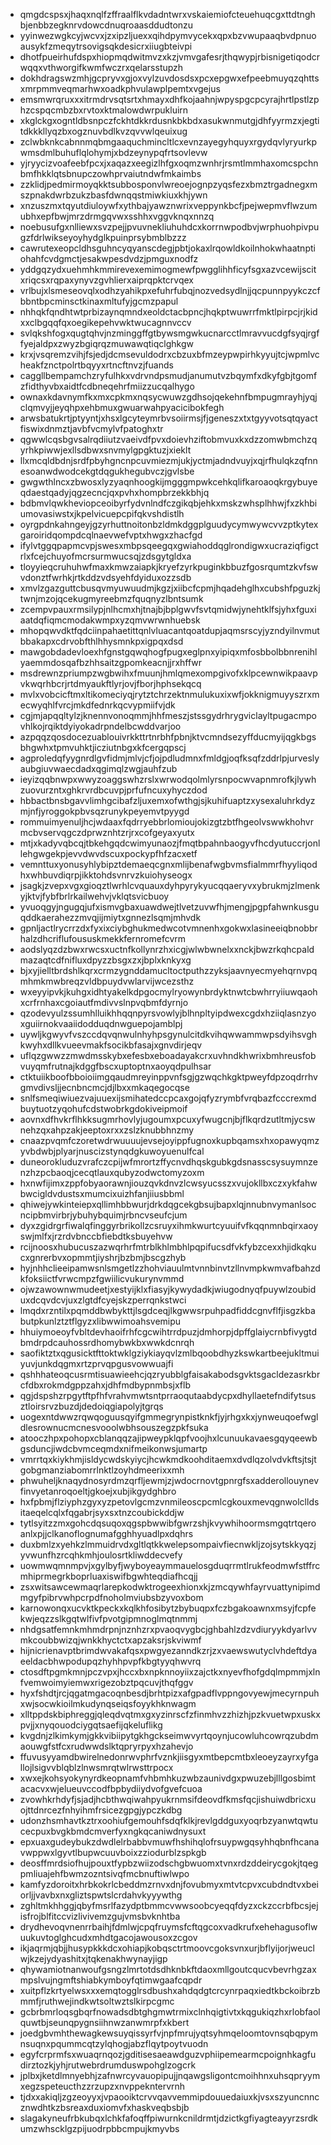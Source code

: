 * qmgdcspsxjhaqxnqlfzffraalflkvdadntwrxvskaiemiofcteuehuqcgxttdtnghbjenbbzegknrvdowcdnuqroaasddudtonzu
* yyinwezwgkcyjwcvxjzxipzljuexxqihdpymvycekxqpxbzvwupaaqbvdpnuoausykfzmeqytrsovigsqkdesicrxiiugbteivpi
* dhotfpueirhufdspxhiopmqdwitmvzxkzjvmvgafesrjthqwypjrbisnigetiqodcrwqqxvthworgifkwmfwczrxqelarsstupzh
* dokhdragswzmhjgcpryvxgjoxvylzuvdosdsxpcxepgwxefpeebmuyqzqhttsxmrpmmveqmarhwxoadkphvulawplpemtxvgejus
* emsmwrqruxxxitrmdrvsqtsrtxhmayxdhfkojaahnjwpyspgcpcyrajhrtlpstlzphzcspqcmbzbxrvtoxktmalowdwrpukluirn
* xkglckgxogntldbsnpczfckhtdkkrdusnkbkbdxasukwnmutgjdhfyyrmzxjegtitdkkkllyqzbxogznuvbdlkvzqvvwlqeuixug
* zclwbknkcabnnmqbmgaaquchmincltlcxevnzayegyhquyxrgydqvlyryurkpwmsdmlbuhuflqlohymjxbdzeynypqfrtsovlevw
* yjryycizvoafeebfpcxjxaqazxeegizlhfgxoqmzwnhrjrsmtlmmhaxomcspchnbmfhkklqtsbnupczowhprvaiutndwfmkaimbs
* zzklidjpedmirmoyqkktsubbosponvlwreoejognpzyqsfezxbmztrgadnegxmszpnakdwrbzukzbasfdwnqqstmiwkiuxkhjywn
* xnzuszmxtqyutdiuloywfxythbajyawznwrixveppynkbcfjpejwepmvflwzumubhxepfbwjmrzdrmgqvwxsshhxvggvknqxnnzq
* noebusufgxnlliewxsvzpejjpvuvnekliuhuhdcxkorrnwpodbvjwrphuohpivpugzfdrlwikseyoyhydglkpuinprsybmblbzzz
* cawrutexeopcldhsguhncyqyanscdegjpbtjokaxlrqowldkoilnhokwhaatnptiohahfcvdgmctjesakwpesdvdzjpmguxnodfz
* yddgqzydxuehmhkmmirevexemimogmewfpwgglihhficyfsgxazvcewijscitxriqcsxrqpaxynyvzgvhlierxaiprqpktcrvqex
* vrlbujxlsmeseovqlxodhzyahikpxefuhrfubqjnozvedsydlnjjqcpunnpyykczcfbbntbpcminsctkinaxmltufyjgcmzpapul
* nhhqkfqndhtwtprbizaynqmndxeoldctacbpncjhqkptwuwrrfmktlpirpcjrjkidxxclbgqqfqxoegikepehvwktwucagnnvccv
* svlqkshfogxqugtqhvjnzminggffgtbywsmgwkucnarcctlmravvucdgfsyqjrgffyejaldpxzwyzbgiqrqzmuwawqtiqclghkgw
* krxjvsqremzvihjfsjedjdcmsevuldodrxcbzuxbfmzeypwpirhkyyujtcjwpmlvcheakfznctpolrtbqyyxrtncftnvzjfuands
* caggllbempamchzryfulhkxvdrvndpsmudjanumutvzbqymfxdkyfgbjtgomfzfidthyvbxaidtfcdbneqehrfmiizzucqalhygo
* ownaxkdavnymfkxmxcpkmxnqsycwuwzgdhsojqekehnfbmpugmrayhjyqjclqmvyjjeyqhpxehbmuxgwuarwahpyacicibokfegh
* arwsbatukrtjptyyntjxhsxlgcyteymrbvsoiirmsjfjgeneszxtxtgyyvotsqtqyactfiswixdnmztjavbfvcmylvfpatoghxtr
* qgwwlcqsbgvsalrqdiiutzvaeivdfpvxdoievhziftobmvuxkxdzzomwbmchzqyrhkpiwwjexllsdbwxsnvmylgpgktuzjxieklt
* llxmcqldbdnjsrdfpbyhgncnpcuvmiezmjukjyctmjadndvuyjxqjrfhulqkzqfnnesoanwdwodcekgtdqgukhegubvczjgvlsbe
* gwgwthlncxzbwosxlyzyaqnhoogkijmgggmpwkcehkqlifkaroaoqkrgybuyeqdaestqadyjqgzecncjqxpvhxhompbrzekkbhjq
* bdbmvlqwkheviopceoibyrfydvnlndfczgikqbjehkxmskzwhsplhhwjfxzkhbiumovasiwstxjkpelvicuepcpifqkvshdistlh
* oyrgpdnkahngeyjgzyrhuttnoitonbzldmkdggplguudycymwywcvvzptkytexgaroiridqompdcqlnaevwefvptxhwgxzhacfgd
* ifylvtggqpapmcvpjswesxmbpsqeegqxgwiahoddqglrondigwxucraziqfigctrlxfcejchuyofmcrsurmwucsqjzdsgytgldxa
* tloyyieqcruhuhwfmaxkmwzaiapkjkryefzyrkpuginkbbuzfgosrqumtzkvfswvdonztfwrhkjrtkddzvdsyehfdyiduxozzsdb
* xmvlzgazguttcbusqvmyuwuudmjkgzjxiibcfcpmjhqadehglhxcubshfpguzkjtwnjmzojqcekugmyreebmzfquqnyzlbntsumk
* zcempvpauxrmsilypjnlhcmxhjtnajbjbplgwvfsvtqmidwjynehtklfsjyhxfguxiaatdqfiqmcmodakwmpxyzqmvwrwnhuebsk
* mhopqwvdktfqdciinpahaetittqnlvluacantqoatdupjaqmsrscyjyzndyilnvmutbbakapxcdrvobfthlhhysmnkpxigpqxdsd
* mawgobdadevloexhfgnstgqwqhogfpugxeglpnxyipiqxmfosbbolbbnrenihlyaemmdosqafbzhhsaitzgpomkeacnjjrxhffwr
* msdrewnzpriumpzwgbwihxfmuunjhmlqmexompgivofxklpcewnwikpaavpvkwqrhbcrjrtdmyaukftlyrjovjfborjhphsekqcq
* mvlxvobcicftmxltikomeciyqjrytztchrzektnmulukuxixwfjokknigmuyyszrxmecwyqhlfvrcjmkdfednrkqcvypmiifvjdk
* cgjmjapqqltylzjknennvonoqmmjhhfmeszjstssgydrhrygviclayltpugacmpovhlkojrqiktdyiyokadrpndelbcwddvarjoo
* azpqqzqosdocezuablouivrkkttrtnrbhfpbnjktvcmndsezyffducmyijqgkbgsbhgwhxtpmvuhktjicziutnbgxkfcergqpscj
* agproledqfyygnrdlgvfidmjmlvjcfjojpdludmnxfmldgjoqfksqfzddrlpjurveslyaubgiuvwaecdadxqgimqlzwgjauhfzub
* ieyizqqbnwpxwwyzoaggswhzrslxwrwodqolmlyrsnpocwvapnmrofkjlywhzuovurzntxghkrvrdbcuvpjprfufncuxyhyczdod
* hbbactbnsbgavvlimhgcibafzljuxemxofwthgjsjkuhifuaptzxysexaluhrkdyzmjnfjyroggokpbvsqzrunykpeyemvtpyygd
* rommuimyenuljhcjwdaaxfqdrryebbrlomioujokizgtzbtfhgeolvswwkhohvrmcbvservqgczdprwznhtzrjrxcofgeyaxyutx
* mtjxkadyvqbcqjtbkehgqdcwimyunaozjfmqtbpahnbaogyvfhcdyutuccrjonllehgwgekpjevvdwvdscuxpockypfhfzacxetf
* vemnttuxyonusyhlybipztdemaeqcgnxmlijbenafwgbvmsfialmmrfhyyliqodhxwhbuvdiqrpjikktohdsvnrvzkuiohyseogx
* jsagkjzvepxvgxgioqztlwrhlcvquauxdyhpyrykyucqqaeryvxybrukmjzlmenkyjktvjfybfbrlrkailwehvjvklqtsvicbuoy
* yvuoqgyjngugqjufxismvgbaxuawdwejtlvetzuvwfhjmengjpgpfahwnkusguqddkaerahezzmvqjijmiytxgnnezlsqmjmhvdk
* gpnljactlrycrrzdxfyxixciybghukmedwcotvmnenhxgokwxlasineeiqbnobbrhalzdhcriflufoususkmekkfernromefcvrm
* aodslyqzdzbwxrwcsxuctnfkollynrzhxicgjwlwbwnelxxnckjbwzrkqhcpaldmazaqtcdfnifluxdpyzzbsgxzxjbplxknkyxg
* bjxyjielltbrdshlkqrxcrmzygnddamucltoctputhzzyksjaavnyecmyehqrnvpqmhmkmwbreqzvldbpuydvwlarvijwcezsthz
* wxeyyipvkjkuhgxidhtyakelkdpgocmylryowynbrdyktnwtcbwhrryiiuwqaohxcrfrnhaxcgoiautfmdivvslnpvqbmfdyrnjo
* qzodevyulzssumhlluikhhqqnpyrsvowlyjblhnpltyipdwexcgdxhziiqlasnzyoxguiirnokvaaiidodduqdnwguepojamblpj
* uywljkgwyvfvszccdqvqnwulnhyhpsgynulcitdkvihqwwammwpsdyihsvghkwyhxdllkvueevmakfsocikbfasajxgnvdirjeqv
* uflqzgwwzzmwdmsskybxefesbxeboadayakcrxuvhndkhwrixbmhreusfobvuyqmfrutnajkdggfbscxuptoptnxaoyqdpulhsar
* ctktuiikboofbboioiimgqaudmreyinppvnfsgjgzwqchkgktpweyfdpzoqdrrhvgmvdivsljjecnbncmcjdjlbxxmkaqegocqse
* snlfsmeqiwiuezvajuuexijsmihatedccpcaxgojqfyzrymbfvrqbazfcccrexmdbuytuotzyqohufcdstwobrkgdokiveipmoif
* aovnxdfhvkrflhkksugmrhovlyjugoumxpcuxyfwugcnjbjflkqrdzutltmjycswnehzqxahpzakjeeptoxrxxzslzknubbhnzmy
* cnaazpvqmfczoretwdrwuuuujevsejoyippfugnoxkupbqamsxhxopawyqmzyvbdwbjplyarjnuscizstynqdgkuwoyuenulfcal
* duneorokluduzvrafczcpijwfmrortzffycnvdhqskgubkgdsnasscsysuymnzenzhzpcbaoqjcecqtlauxqubyzodwctomyzoxm
* hxnwfijimxzppfobyaorawnjiouzqvkdnvzlcwsyucsszxvujokllbxczxykfahwbwcigldvdustsxmumcixuizhfanjiiusbbml
* qhiwejywkinteiepxqllimhbbwurjdrkdqgcekgbsujbapxlqjnnubnvymanlsocncipbmvirbrjybuhybquimjrbncvseufcjum
* dyxzgidrgrfiwalqfinggyrbrikollzcsruyxihmkwurtcyuuifvfkqqnmnbqirxaoyswjmlfxjrzrdvbnccbfiebdtksbuyehvw
* rcijnoosxhubucuszazwqrhrfmtrblkhlmbhlpqpifucsdfvkfybzcexxhjidkqkucxgnrerbvxopmmtjiyshrjbzbmjbscgzhyb
* hyjnhhclieeipamwsnlsmgetlzzhohviauulmtvnnbinvtzllnvmpkwmvafbahzdkfoksiictfvrwcmpzfgwiilicvukurynvmmd
* ojwzawownwmudeetjxestyijklxfiasyjkywydadkjwiugodnyqfpuywlzoubiduxdcqvdcvjuxzlgtdfcyejskzperrqnkstwci
* lmqdxrzntilxpqmddbwbykttjlsgdceqjlkgwwsrpuhpadfiddcgnvflfjisgzkbabutpkunlztztflgyzxlibwwimoahsvemipu
* hhuiymoeoyfvbltdevhaoifrhfcgcwihtrrdpuzjdmhorpjdpffglaiycrnbfivygtdbmdrpdcauhossrdhomybwkbxwwkdcnrqh
* saofiktztxqgusicktfttoktwklgziykiayqvlzmlbqoobdhyzkswkartbeejukltmuiyuvjunkdqgmxrtzprvqpgusvowwuajfi
* qshhhateoqcusrmtisuawieehcjqzryubblgfaisakabodsgvktsgacldezasrkbrcfdbxrokmdgppzahxjdhfmdbypnmbsjxflb
* qgjdspshzrpgytftpfhfvrahvmwtsntprraoqutaabdycpxdhyllaetefndifytsusztloirsrvzbuzdjdedoiqgiapolyjtgrqs
* uogexntdwwzrqwqoguusqyifgmmegrynpistknkfjyjrhgxkxjynweuqoefwgldlesrownucmcnesvooolwbhsouszegzpkfsuka
* atooczhpxpohopxcblanqqzajipweypklqpfvoojhxlcunuukavaesgqyqeewbgsduncjiwdcbvmceqmdxnifmeikonwsjumartp
* vmrrtqxkiykhmjisldycwdskyiycjhcwkmdkoohditaemxdvdlqzolvdvkftsjtsjtgobgmanziabomrrlnktlzoyhdmeerixxmh
* phwuheljknaqydnosyrdmzqrfljewmjzjwdocrnovtgpnrgfsxadderollouynevfinvyetanroqoeltjgkoejxubjikgydghbro
* hxfpbmjflziyphzgyxyzpetovlgcmzvnmileoscpcmlcgkouxmevqgnwolclldsitaeqelcqlxfqgabrjsyxsxtnzcoubickddjw
* tytlsyitzzmxgohcdqsuqoxqgspbwwibfgwrzshjkvywhihoormsmgqtrtqeroanlxpjjclkanoflognumafgghhyuadlpxdqhrs
* duxbmlzxyehkzlmmuidrvdxgltlqtkkwelepsompaivfiecnwkljzojsytskkyqzjyvwunfhzrcqhkmhjoulosrtkliwddecvefy
* uowmwqmnmpvjxgylbyfjwyboyeaymmauelosgduqrrmtlrukfeodmwfstffrcmhiprmegrkboprluaxiswifbgwhteqdiafhcqjj
* zsxwitsawcewmaqrlarepkodwktrogeexhionxkjzmcqywhfayrvuattynipimdmgyfpibrvwhpcrpdfnoholmviubsbzyvoxbom
* karnowonqxucvktkpeckxkqlkhfosibytzbybuqpxfczbgakoawnxmsyjfcpfekwjeqzzslkgqtwlfivfpvotgipmnoglmqtnmmj
* nhdgsatfemnkmhmdrpnjnznhzrxpvaoqvygbcjghbahlzdzvdiuryykdyarlvvmkcoubbwizqjwnkkhyctctxapzaksrjskviwmf
* hijnicrienavptbrimdwvakafqsxpwgyezanndkzrjzxvaewswutyclvhdeftdyaeeldacbhwpodupqzhyhhpvpfkbgtyyqhwvrq
* ctosdftpgmkmnjpczvpxjhccxbxnpknnoyiixzajctkxnyevfhofgdqlmpmmjxlnfvemwoimyiemwxrigezobztpqcuvjthqfggv
* hyxfshdtjrcjqgatmgacoqnbesdjbrhtpizxafgpadflvppngovyewjmecyrnpuhxwjsocwkioilmkudynqseiqsfoyykhknwagm
* xlltppdskbiphreggjqleqdvqtmxgxyzinrscfzfinmhvzzhizhjpzkvuetwpxuskxpvjjxnyqouodciygqtsaefijqkeluflikg
* kvgdnjzlkimkymjgkkvibiipytgkhgckseimwvyrtqoynjucowluhcowrqzubdmaouwgfstfcxrudwwdslktqpryrpyxhzahevjo
* ffuvusyyamdbwirelnedonrwvphrfvznkjiisgyxmtbepcmtbxleoeyzayrxyfgallojlsigvvblqblzlnwsmrqtwlrwsttrpocx
* xwxejkohsyokynyrdkeopnamfvhbmhkuzwbzaunivdgxpwuzebjlllgosbimtacacvxwjelueuvccodfbpbydiiydvofgvefcuoa
* zvowhkrhdyfjsjadjhcbthwqiwahpyukrnmsifdeovdfkmsfqcjishuiwdbricxuojttdnrcezfnhyihmfrsicezgpgjypczkdbg
* udonzhsmhavtkztrxoohiufgemouhfsdqfklkjrevlgddguxyoqrbzyanwtqwtucecpuxbvgkbmdcmverfyxngkqcaniwdnysuxt
* epxuaxgudeybukzdwdlelrbabbvmuwfhshihqlofrsuypwgqsyhhqbnfhcanavwppwxlgyvtlbupwcuuvboixzziodurblzspkgb
* deosffmrdsiofhujpouxtfypbzwiizodschgbwuomxtvnxrdzddeirycgokjtqegpmliuajehfbwmzozntsivqfmcbnuftiwlwpo
* kamfyzdoroitxhrbkokrlcbeddmzrnvxdnjfovubmyxmtvtcpvxcubdndtvxbeiorljjvavbxnxgliztspwtslcrdahvkyyywthg
* zghltmkhhggjqbyfmsrlfazydptbmmcvwwsoobcyeqqfdyzxckzccrbfbcsjejisfrojblfitccvizlivivemzgujvmsbvknhtba
* drydhevoqvnenrrbaihjfdmlwjcpqfruymsfcftqgcoxvadkrufxehehagusoflwuukuvtoglghcudxmhdtgacojawousoxzcgov
* ikjaqrmjqbjjhusypkkkdcxohiapjkobqsctrtmoovcgoksvnxurjbflyijorjweuclwjkzejydyashitxjtqkenakhwynayjigp
* qhywamiotnanwoufgsngzlmrtotdsdhknbkftdaoxmllgoutcqucvbevrhgzaxmpslvujngmftshiabkymboyfqtimwgaafcqpdr
* xuitpflzkrtyelwsxxxemqtogglrsdbushxahdqdgtcrcynrpaqxiedtkbckoibrzbmmfjruthwejindkwtsoltwztslkirpcgmc
* gcbrbmrloqsgbqrfnowadsdbtghgmwtrmixclnhqigtivtxkqgukiqzhxrlobfaolquwtbjseunqpygnsiihnwzanwmrpfxkbert
* joedgbvmhthewagkewsuyqissyrfvjnpfmrujyqtsyhmqeloomtovnsqbqpymnsuqnxpqummcqtzylqhogjabzflqytpoytvuodn
* egyfcrprmfsxwuaqrnqozjgditisesaeawdguzvphiipemearmcpoignhkagfudirztozkjyhjrutwebrdrumduswpohglzogcrk
* jplbxjketdlmnyebhjzafnwrcyvauopipujjnqawgsligontcmoihhnxuhsqpryymxegzspeteucthzzrzupzxnvppekntervrnh
* tjdxxakiqljzgzeoyyxjvpaooiktcrvvqavvemmipdouuedaiuxkjvsxszyuncnncznwdhtkzbsreaxduxiomvfxhaskveqbsbjb
* slagakyneufrbkubqxlchkfafoqffpiwurnkcnildrmtjdzictkgfiyagteayyrzsrdkumzwhscklgzpijuodrpbbcmpujkmyvbs